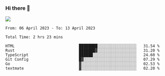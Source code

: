 ### Hi there 👋️

![](https://komarev.com/ghpvc/?username=Loner1024)

<!--START_SECTION:waka-->

```text
From: 06 April 2023 - To: 13 April 2023

Total Time: 2 hrs 23 mins

HTML                            ████████░░░░░░░░░░░░░░░░░   31.54 %
Rust                            ███████▓░░░░░░░░░░░░░░░░░   31.20 %
TypeScript                      ██████░░░░░░░░░░░░░░░░░░░   24.60 %
Git Config                      █▓░░░░░░░░░░░░░░░░░░░░░░░   07.29 %
Go                              ▓░░░░░░░░░░░░░░░░░░░░░░░░   02.53 %
textmate                        ▓░░░░░░░░░░░░░░░░░░░░░░░░   02.20 %
```

<!--END_SECTION:waka-->



